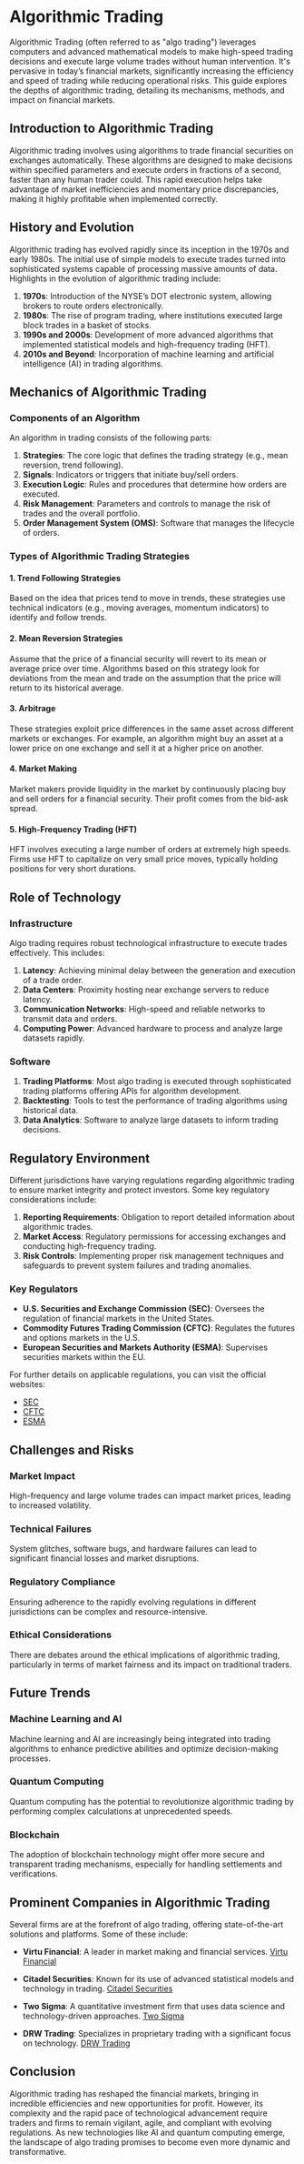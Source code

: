 # Algorithmic Trading

Algorithmic Trading (often referred to as "algo trading") leverages computers and advanced mathematical models to make high-speed trading decisions and execute large volume trades without human intervention. It's pervasive in today’s financial markets, significantly increasing the efficiency and speed of trading while reducing operational risks. This guide explores the depths of algorithmic trading, detailing its mechanisms, methods, and impact on financial markets.

## Introduction to Algorithmic Trading

Algorithmic trading involves using algorithms to trade financial securities on exchanges automatically. These algorithms are designed to make decisions within specified parameters and execute orders in fractions of a second, faster than any human trader could. This rapid execution helps take advantage of market inefficiencies and momentary price discrepancies, making it highly profitable when implemented correctly.

## History and Evolution

Algorithmic trading has evolved rapidly since its inception in the 1970s and early 1980s. The initial use of simple models to execute trades turned into sophisticated systems capable of processing massive amounts of data. Highlights in the evolution of algorithmic trading include:

1. **1970s**: Introduction of the NYSE’s DOT electronic system, allowing brokers to route orders electronically.
2. **1980s**: The rise of program trading, where institutions executed large block trades in a basket of stocks.
3. **1990s and 2000s**: Development of more advanced algorithms that implemented statistical models and high-frequency trading (HFT).
4. **2010s and Beyond**: Incorporation of machine learning and artificial intelligence (AI) in trading algorithms.

## Mechanics of Algorithmic Trading

### Components of an Algorithm

An algorithm in trading consists of the following parts:

1. **Strategies**: The core logic that defines the trading strategy (e.g., mean reversion, trend following).
2. **Signals**: Indicators or triggers that initiate buy/sell orders.
3. **Execution Logic**: Rules and procedures that determine how orders are executed.
4. **Risk Management**: Parameters and controls to manage the risk of trades and the overall portfolio.
5. **Order Management System (OMS)**: Software that manages the lifecycle of orders.

### Types of Algorithmic Trading Strategies

#### 1. Trend Following Strategies

Based on the idea that prices tend to move in trends, these strategies use technical indicators (e.g., moving averages, momentum indicators) to identify and follow trends.

#### 2. Mean Reversion Strategies

Assume that the price of a financial security will revert to its mean or average price over time. Algorithms based on this strategy look for deviations from the mean and trade on the assumption that the price will return to its historical average.

#### 3. Arbitrage

These strategies exploit price differences in the same asset across different markets or exchanges. For example, an algorithm might buy an asset at a lower price on one exchange and sell it at a higher price on another.

#### 4. Market Making

Market makers provide liquidity in the market by continuously placing buy and sell orders for a financial security. Their profit comes from the bid-ask spread.

#### 5. High-Frequency Trading (HFT)

HFT involves executing a large number of orders at extremely high speeds. Firms use HFT to capitalize on very small price moves, typically holding positions for very short durations.

## Role of Technology

### Infrastructure

Algo trading requires robust technological infrastructure to execute trades effectively. This includes:

1. **Latency**: Achieving minimal delay between the generation and execution of a trade order.
2. **Data Centers**: Proximity hosting near exchange servers to reduce latency.
3. **Communication Networks**: High-speed and reliable networks to transmit data and orders.
4. **Computing Power**: Advanced hardware to process and analyze large datasets rapidly.

### Software

1. **Trading Platforms**: Most algo trading is executed through sophisticated trading platforms offering APIs for algorithm development.
2. **Backtesting**: Tools to test the performance of trading algorithms using historical data.
3. **Data Analytics**: Software to analyze large datasets to inform trading decisions.

## Regulatory Environment

Different jurisdictions have varying regulations regarding algorithmic trading to ensure market integrity and protect investors. Some key regulatory considerations include:

1. **Reporting Requirements**: Obligation to report detailed information about algorithmic trades.
2. **Market Access**: Regulatory permissions for accessing exchanges and conducting high-frequency trading.
3. **Risk Controls**: Implementing proper risk management techniques and safeguards to prevent system failures and trading anomalies.

### Key Regulators

- **U.S. Securities and Exchange Commission (SEC)**: Oversees the regulation of financial markets in the United States.
- **Commodity Futures Trading Commission (CFTC)**: Regulates the futures and options markets in the U.S.
- **European Securities and Markets Authority (ESMA)**: Supervises securities markets within the EU.
  
For further details on applicable regulations, you can visit the official websites:
- [SEC](https://www.sec.gov)
- [CFTC](https://www.cftc.gov)
- [ESMA](https://www.esma.europa.eu)

## Challenges and Risks

### Market Impact

High-frequency and large volume trades can impact market prices, leading to increased volatility.

### Technical Failures

System glitches, software bugs, and hardware failures can lead to significant financial losses and market disruptions.

### Regulatory Compliance

Ensuring adherence to the rapidly evolving regulations in different jurisdictions can be complex and resource-intensive.

### Ethical Considerations

There are debates around the ethical implications of algorithmic trading, particularly in terms of market fairness and its impact on traditional traders.

## Future Trends

### Machine Learning and AI

Machine learning and AI are increasingly being integrated into trading algorithms to enhance predictive abilities and optimize decision-making processes.

### Quantum Computing

Quantum computing has the potential to revolutionize algorithmic trading by performing complex calculations at unprecedented speeds.

### Blockchain

The adoption of blockchain technology might offer more secure and transparent trading mechanisms, especially for handling settlements and verifications.

## Prominent Companies in Algorithmic Trading

Several firms are at the forefront of algo trading, offering state-of-the-art solutions and platforms. Some of these include:

- **Virtu Financial**: A leader in market making and financial services.
  [Virtu Financial](https://www.virtu.com)
  
- **Citadel Securities**: Known for its use of advanced statistical models and technology in trading.
  [Citadel Securities](https://www.citadelsecurities.com)
  
- **Two Sigma**: A quantitative investment firm that uses data science and technology-driven approaches.
  [Two Sigma](https://www.twosigma.com)
  
- **DRW Trading**: Specializes in proprietary trading with a significant focus on technology.
  [DRW Trading](https://drw.com)
  
## Conclusion

Algorithmic trading has reshaped the financial markets, bringing in incredible efficiencies and new opportunities for profit. However, its complexity and the rapid pace of technological advancement require traders and firms to remain vigilant, agile, and compliant with evolving regulations. As new technologies like AI and quantum computing emerge, the landscape of algo trading promises to become even more dynamic and transformative.
